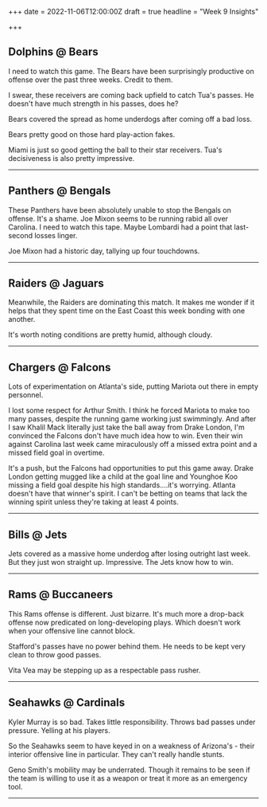 +++
date = 2022-11-06T12:00:00Z
draft = true
headline = "Week 9 Insights"

+++
## Dolphins @ Bears

I need to watch this game. The Bears have been surprisingly productive on offense over the past three weeks. Credit to them.

I swear, these receivers are coming back upfield to catch Tua's passes. He doesn't have much strength in his passes, does he?

Bears covered the spread as home underdogs after coming off a bad loss.

Bears pretty good on those hard play-action fakes.

Miami is just so good getting the ball to their star receivers. Tua's decisiveness is also pretty impressive.

***

## Panthers @ Bengals

These Panthers have been absolutely unable to stop the Bengals on offense. It's a shame. Joe Mixon seems to be running rabid all over Carolina. I need to watch this tape. Maybe Lombardi had a point that last-second losses linger.

Joe Mixon had a historic day, tallying up four touchdowns.  

***

## Raiders @ Jaguars

Meanwhile, the Raiders are dominating this match. It makes me wonder if it helps that they spent time on the East Coast this week bonding with one another.

It's worth noting conditions are pretty humid, although cloudy.

***

## Chargers @ Falcons

Lots of experimentation on Atlanta's side, putting Mariota out there in empty personnel.

I lost some respect for Arthur Smith. I think he forced Mariota to make too many passes, despite the running game working just swimmingly. And after I saw Khalil Mack literally just take the ball away from Drake London, I'm convinced the Falcons don't have much idea how to win. Even their win against Carolina last week came miraculously off a missed extra point and a missed field goal in overtime.

It's a push, but the Falcons had opportunities to put this game away. Drake London getting mugged like a child at the goal line and Younghoe Koo missing a field goal despite his high standards....it's worrying. Atlanta doesn't have that winner's spirit. I can't be betting on teams that lack the winning spirit unless they're taking at least 4 points.

***

## Bills @ Jets

Jets covered as a massive home underdog after losing outright last week. But they just won straight up. Impressive. The Jets know how to win.

***

## Rams @ Buccaneers

This Rams offense is different. Just bizarre. It's much more a drop-back offense now predicated on long-developing plays. Which doesn't work when your offensive line cannot block.

Stafford's passes have no power behind them. He needs to be kept very clean to throw good passes.

Vita Vea may be stepping up as a respectable pass rusher.

***

## Seahawks @ Cardinals

Kyler Murray is so bad. Takes little responsibility. Throws bad passes under pressure. Yelling at his players. 

So the Seahawks seem to have keyed in on a weakness of Arizona's - their interior offensive line in particular. They can't really handle stunts.

Geno Smith's mobility may be underrated. Though it remains to be seen if the team is willing to use it as a weapon or treat it more as an emergency tool.

***